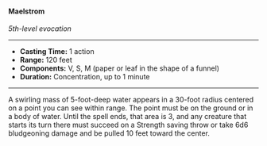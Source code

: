 #### Maelstrom
*5th-level evocation*
___
- **Casting Time:** 1 action
- **Range:** 120 feet
- **Components:** V, S, M (paper or leaf in the shape of a funnel)
- **Duration:** Concentration, up to 1 minute
___
A swirling mass of 5-foot-deep water appears in a 30-foot radius centered on a point you can see within range. The point must be on the ground or in a body of water. Until the spell ends, that area is 3, and any creature that starts its turn there must succeed on a Strength saving throw or take 6d6 bludgeoning damage and be pulled 10 feet toward the center.